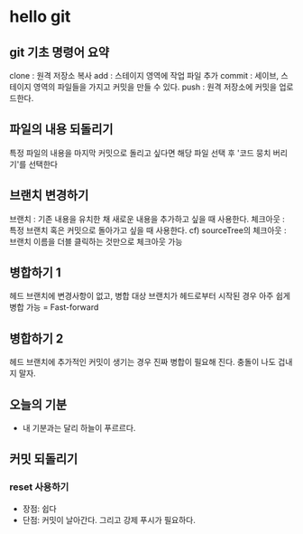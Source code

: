 # hello git

## git 기초 명령어 요약

clone : 원격 저장소 복사
add : 스테이지 영역에 작업 파일 추가
commit : 세이브, 스테이지 영역의 파일들을 가지고 커밋을 만들 수 있다.
push : 원격 저장소에 커밋을 업로드한다.

## 파일의 내용 되돌리기
특정 파일의 내용을 마지막 커밋으로 돌리고 싶다면 해당 파일 선택 후 '코드 뭉치 버리기'를 선택한다

## 브랜치 변경하기
브랜치 : 기존 내용을 유치한 채 새로운 내용을 추가하고 싶을 때 사용한다.
체크아웃 : 특정 브랜치 혹은 커밋으로 돌아가고 싶을 때 사용한다.
cf) sourceTree의 체크아웃 : 브랜치 이름을 더블 클릭하는 것만으로 체크아웃 가능

## 병합하기 1

헤드 브랜치에 변경사항이 없고, 병합 대상 브랜치가 헤드로부터 시작된 경우 아주 쉽게 병합 가능 = Fast-forward

## 병합하기 2
헤드 브랜치에 추가적인 커밋이 생기는 경우 진짜 병합이 필요해 진다.
충돌이 나도 겁내지 말자.

## 오늘의 기분
- 내 기분과는 달리 하늘이 푸르르다.

## 커밋 되돌리기

### reset 사용하기

- 장점: 쉽다
- 단점: 커밋이 날아간다. 그리고 강제 푸시가 필요하다.
